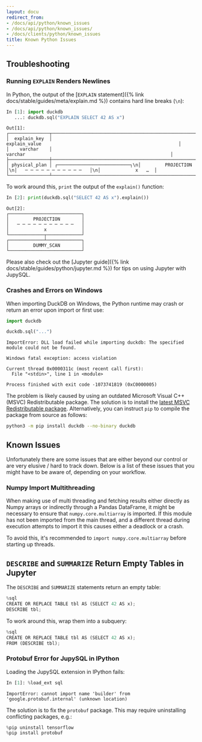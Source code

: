 ```yaml
---
layout: docu
redirect_from:
- /docs/api/python/known_issues
- /docs/api/python/known_issues/
- /docs/clients/python/known_issues
title: Known Python Issues
---
```


## Troubleshooting

### Running `EXPLAIN` Renders Newlines

In Python, the output of the [`EXPLAIN` statement]({% link docs/stable/guides/meta/explain.md %}) contains hard line breaks (`\n`):

```python
In [1]: import duckdb
   ...: duckdb.sql("EXPLAIN SELECT 42 AS x")
```

```text
Out[1]:
┌───────────────┬───────────────────────────────────────────────────────────────────────────────────────────────────────────────────┐
│  explain_key  │                                                   explain_value                                                   │
│    varchar    │                                                      varchar                                                      │
├───────────────┼───────────────────────────────────────────────────────────────────────────────────────────────────────────────────┤
│ physical_plan │ ┌───────────────────────────┐\n│         PROJECTION        │\n│   ─ ─ ─ ─ ─ ─ ─ ─ ─ ─ ─   │\n│             x   …  │
└───────────────┴───────────────────────────────────────────────────────────────────────────────────────────────────────────────────┘
```

To work around this, `print` the output of the `explain()` function:

```python
In [2]: print(duckdb.sql("SELECT 42 AS x").explain())
```

```text
Out[2]:
┌───────────────────────────┐
│         PROJECTION        │
│   ─ ─ ─ ─ ─ ─ ─ ─ ─ ─ ─   │
│             x             │
└─────────────┬─────────────┘
┌─────────────┴─────────────┐
│         DUMMY_SCAN        │
└───────────────────────────┘
```

Please also check out the [Jupyter guide]({% link docs/stable/guides/python/jupyter.md %}) for tips on using Jupyter with JupySQL.

### Crashes and Errors on Windows

When importing DuckDB on Windows, the Python runtime may crash or return an error upon import or first use:

```python
import duckdb

duckdb.sql("...")
```

```console
ImportError: DLL load failed while importing duckdb: The specified module could not be found.
```

```console
Windows fatal exception: access violation

Current thread 0x0000311c (most recent call first):
  File "<stdin>", line 1 in <module>
```

```console
Process finished with exit code -1073741819 (0xC0000005)
```

The problem is likely caused by using an outdated Microsoft Visual C++ (MSVC) Redistributable package.
The solution is to install the [latest MSVC Redistributable package](https://learn.microsoft.com/en-US/cpp/windows/latest-supported-vc-redist).
Alternatively, you can instruct `pip` to compile the package from source as follows:

```bash
python3 -m pip install duckdb --no-binary duckdb
```

## Known Issues

Unfortunately there are some issues that are either beyond our control or are very elusive / hard to track down.
Below is a list of these issues that you might have to be aware of, depending on your workflow.

### Numpy Import Multithreading

When making use of multi threading and fetching results either directly as Numpy arrays or indirectly through a Pandas DataFrame, it might be necessary to ensure that `numpy.core.multiarray` is imported.
If this module has not been imported from the main thread, and a different thread during execution attempts to import it this causes either a deadlock or a crash.

To avoid this, it's recommended to `import numpy.core.multiarray` before starting up threads.

## `DESCRIBE` and `SUMMARIZE` Return Empty Tables in Jupyter

The `DESCRIBE` and `SUMMARIZE` statements return an empty table:

```python
%sql
CREATE OR REPLACE TABLE tbl AS (SELECT 42 AS x);
DESCRIBE tbl;
```

To work around this, wrap them into a subquery:

```python
%sql
CREATE OR REPLACE TABLE tbl AS (SELECT 42 AS x);
FROM (DESCRIBE tbl);
```

### Protobuf Error for JupySQL in IPython

Loading the JupySQL extension in IPython fails:

```python
In [1]: %load_ext sql
```

```console
ImportError: cannot import name 'builder' from 'google.protobuf.internal' (unknown location)
```

The solution is to fix the `protobuf` package. This may require uninstalling conflicting packages, e.g.:

```python
%pip uninstall tensorflow
%pip install protobuf
```
